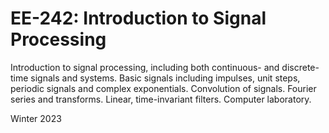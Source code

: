 # EE-242: Introduction to Signal Processing
Introduction to signal processing, including both continuous- and discrete-time signals and systems. Basic signals including impulses, unit steps, periodic signals and complex exponentials. Convolution of signals. Fourier series and transforms. Linear, time-invariant filters. Computer laboratory.

Winter 2023
